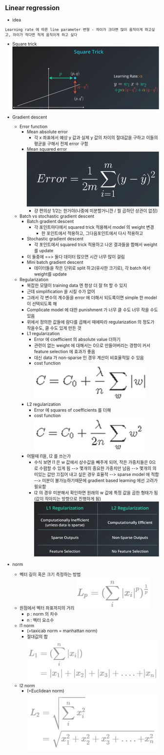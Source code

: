 ## Linear regression

* idea
```
Learning rate 에 따른 line parameter 변형 - 차이가 크다면 많이 움직이게 하고싶고, 차이가 적다면 적게 움직이게 하고 싶다
```

* Square trick
![square_trick](images/4_1.png "square_trick")
* Gradient descent
	* Error function
		* Mean absolute error
			* 각 x 좌표에서 예상 y 값과 실제 y 값의 차이의 절대값을 구하고 이들의 평균을 구해서 전체 error 구함
		* Mean squared error
			![error_function](images/4_2.png "error_function")
			* 걍 편의상 1/2는 한거야(나중에 미분할거니깐 / 뭘 곱하던 상관이 없징)
	* Batch vs stochastic gradient descent
		* Batch gradient descent
			* 각 포인트마다에서 squared trick 적용해서 model 의 weight 변경
				* 한 포인트에서 적용하고, 그다음포인트에서 다시 적용하고
		* Stochastic gradient descent
			* 각 포인트에서 squared trick 적용하고 나온 결과들을 합해서 weight 를 update
		* 이 둘중에 ==> 둘다 데이터 많으면 시간 너무 많이 걸림
		* Mini batch gradient descent
			* 데이터들을 작은 단위로 split 하고(유사한 크기로), 각 batch 에서 weight를 update
	* Regularization
		* 복잡한 모델이 training data 엔 항상 더 잘 fit 할 수 있지
		* 근데 simplification 을 시킬 수가 없어
		* 그래서 각 변수의 계수들을 error 에 더해서 되도록이면 simple 한 model 이 선택되도록 해
		* Complicate model 에 대한 punishment 가 너무 클 수도 너무 작을 수도 있음
		* 위에서 정의한 값들에 람다를 곱해서 때에따라 regularization 의 정도가 작을수도, 클 수도 있게 만든 것
		* L1 regularization
			* Error 에 coefficient 의 absolute value 더하기
			* 관련이 없는 weight 에 대해서는 0으로 만들어버리는 경향이 커서 feature selection 에 효과가 좋음
			* 대신 data 가 non-sparse 인 경우 계산이 비효율적일 수 있음
			* cost function
				![l1](images/4_4.PNG "l1")
		* L2 regularization
			* Error 에 squares of coefficients 를 더해
			* cost function
				![l2](images/4_5.PNG "l2")
		* 어떨때 l1을, l2 를 쓰는가
			* 수식 보면 l1 은 w 값에서 상수값을 빼주게 되어, 작은 가중치들은 0으로 수렴할 수 있게 됨
			--> 몇개의 중요한 가중치만 남음
			--> 몇개의 의미있는 값만 끄집어 내고 싶은 경우 효율적
			--> sparse model 에 적합
			--> 미분이 불가능하기때문에 gradient based learning 에선 고려가 필요함
			* l2 의 경우 미분해서 확인하면 원래의 w 값에 특정 값을 곱한 형태가 됨(값이 작아지는 방향으로 진행하게 됨)
		![regularization](images/4_3.png "regularization")

			
* norm
	* 벡터 길이 혹은 크기 측정하는 방법
	* 원점에서 벡터 좌표까지의 거리
	![norm](images/4_6.PNG "norm")
		* p : norm 의 차수
		* n : 벡터 요소수
	* l1 norm
		* (=taxicab norm = manhattan norm)
		* 절대값의 합
		![norm](images/4_7.PNG "norm")
	* l2 norm			
		* (=Euclidean norm)
		![norm](images/4_8.PNG "norm")

				
				
